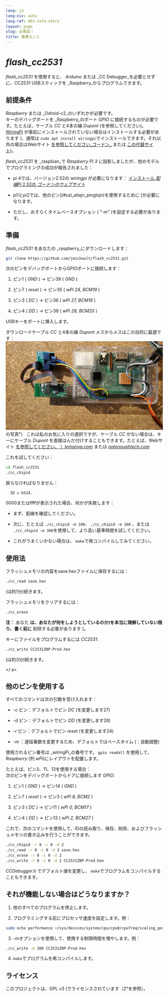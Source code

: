 ```yaml
---
lang: ja
lang-niv: auto
lang-ref: 001-ĉefa-afero
layout: page
slug: 必需品！
title: 重要なこと
---
```


# _flash\_cc2531_
 _flash\_cc2531_ を使用すると、 _Arduino_ または _CC Debugger_を必要とせずに、CC2531 USBスティックを _Raspberry_からプログラムできます。

## 前提条件
 _Raspberry_ または _Odroid-c2_のいずれかが必要です。  
キーのデバッグポートを _Raspberry_のポート _GPIO_ に接続するものが必要です。たとえば、ケーブル _CC_ と4本の線 _Dupont_ (を参照してください)。   
[WiringPi](http://wiringpi.com/) が事前にインストールされていない場合はインストールする必要があります (、通常は `sudo apt install wiringpi`でインストールできます。それ以外の場合はWebサイト [ を参照してください_ゴードン_](http://wiringpi.com/) または [この代替サイト](https://github.com/WiringPi/WiringPi))。  

 _flash\_cc2531_ を _raspbian_で _Raspberry Pi 3_ に投影しましたが、他のモデルでプログラミングの成功が報告されました：  
 * pi 4では、バージョン2.52の _wiringpi_ が必要になります：  [インストール _配線Pi_ 2.52の _ゴードンのウェブサイト_](http://wiringpi.com/wiringpi-updated-to-2-52-for-the-raspberry-pi-4b/)



 * pi1とpi2では、他のピン](#uzi_aliajn_pinglojn)を使用するために [が必要になります。


 * ただし、おそらくタイムベースオプション ( _"-m"_ )を設定する必要があります。



## 準備

 _flash\_cc2531_ をあなたの _raspberry_にダウンロードします：
```bash
git clone https://github.com/jmichault/flash_cc2531.git
```

次のピンをデバッグポートからGPIOポートに接続します：

 1. ピン1 ( _GND_ ) -> ピン39 ( _GND_ )


 2. ピン7 ( _reset_ ) -> ピン35 ( _wPi 24, BCM19_ )


 3. ピン3 ( _DC_ ) -> ピン36 ( _wPi 27, BCM16_ )


 4. ピン4 ( _DD_ ) -> ピン38 ( _wPi 28, BCM20_ )



USBキーをポートに挿入します。

ダウンロードケーブル _CC_ と4本の線 _Dupont_ メスからメスはこの目的に最適です：
![キーと _ラズベリー_](https://github.com/jmichault/files/raw/master/Raspberry-CC2531.jpg)の写真°）
これは私のお気に入りの選択ですが、ケーブル _CC_ がない場合は、キーにケーブル _Dupont_ を直接はんだ付けすることもできます。たとえば、Webサイト [ を参照してください。 ）_lemariva.com_](https://lemariva.com/blog/2019/08/zigbee-flashing-cc2531-using-raspberry-pi-without-cc-debugger) または [ _notenoughtech.com_](https://notenoughtech.com/home-automation/flashing-cc2531-without-cc-debugger/)


これを試してください：
```bash
cd flash_cc2531
./cc_chipid
```
戻らなければなりません：
```
  ID = b524.
```
0000またはffffが表示された場合、何かが失敗します：  
 * まず、配線を確認してください。


 * 次に、たとえば `./cc_chipid -m 100`、 `./cc_chipid -m 160` 、または `./cc_chipid -m 300`を使用して、より高い基準時間を試してください。


 * これがうまくいかない場合は、 `make`で再コンパイルしてみてください。




## 使用法
フラッシュメモリの内容をsave.hexファイルに保存するには：
```bash
./cc_read save.hex
```
(は約1分)続きます。

フラッシュメモリをクリアするには：
```bash
./cc_erase
```
**注：** あなた **は、あなたが何をしようとしているのか)を本当に理解していない限り、書く前に** 削除する必要があります (。

キーにファイルをプログラムするには _CC2531_:
```bash
./cc_write CC2531ZNP-Prod.hex
```
(は約3分)続きます。

<a id ="使用_aliajn_ピン"></ a>
## 他のピンを使用する

すべてのコマンドは次の引数を受け入れます：

 * _-c_ ピン：デフォルトでピン _DC_ (を変更します27)


 * _-d_ ピン：デフォルトでピン _DD_ (を変更します28)


 * _-r_ ピン：デフォルトでピン _reset_ (を変更します24)


 * _-m_ ：遅延乗数を変更するため、デフォルトではベースタイム (：自動調整)



使用されるピン番号は _wiringPi_の番号です。 `gpio readall` を使用して、 _Raspberry_ (列 _wPi_)にレイアウトを配置します。

たとえば、ピン3、11、13を使用する場合：  
次のピンをデバッグポートからドアに接続します _GPIO_:

 1. ピン1 ( _GND_ ) -> ピン14 ( _GND_ )


 2. ピン7 ( _reset_ ) -> ピン3 ( _wPi 8, BCM2_ )


 3. ピン3 ( _DC_ ) -> ピン11 ( _wPi 0, BCM17_ )


 4. ピン4 ( _DD_ ) -> ピン13 ( _wPi 2, BCM27_ )



これで、次のコマンドを使用して、IDの読み取り、保存、削除、およびフラッシュメモリの書き込みを行うことができます。
```bash
./cc_chipid -r 8 -c 0 -d 2
./cc_read -r 8 -c 0 -d 2 save.hex
./cc_erase -r 8 -c 0 -d 2
./cc_write -r 8 -c 0 -d 2 CC2531ZNP-Prod.hex
```

 _CCDebugger.h_ でデフォルト値を変更し、 `make`でプログラムをコンパイルすることもできます。

## それが機能しない場合はどうなりますか？

1. 他のすべてのプログラムを停止します。


2. プログラミングする前にプロセッサ速度を設定します。例：  


```bash
sudo echo performance >/sys/devices/system/cpu/cpu0/cpufreq/scaling_governor
```
3. -mオプションを使用して、使用する制限時間を増やします。例：  


```bash
./cc_write -m 300 CC2531ZNP-Prod.hex
```
4.  `make`でプログラムを再コンパイルします。



## ライセンス

このプロジェクトは、GPL v3 (でライセンスされています（2°を参照）。
